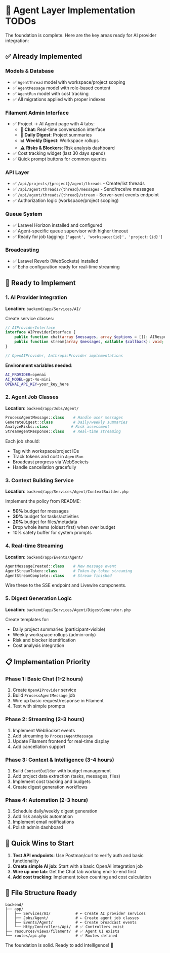 # 🤖 Agent Layer Implementation TODOs

The foundation is complete. Here are the key areas ready for AI provider integration:

## ✅ Already Implemented

### Models & Database

- ✅ `AgentThread` model with workspace/project scoping
- ✅ `AgentMessage` model with role-based content
- ✅ `AgentRun` model with cost tracking
- ✅ All migrations applied with proper indexes

### Filament Admin Interface

- ✅ Project → AI Agent page with 4 tabs:
  - 📱 **Chat**: Real-time conversation interface
  - 📅 **Daily Digest**: Project summaries
  - 📊 **Weekly Digest**: Workspace rollups
  - ⚠️ **Risks & Blockers**: Risk analysis dashboard
- ✅ Cost tracking widget (last 30 days spend)
- ✅ Quick prompt buttons for common queries

### API Layer

- ✅ `/api/projects/{project}/agent/threads` - Create/list threads
- ✅ `/api/agent/threads/{thread}/messages` - Send/receive messages
- ✅ `/api/agent/threads/{thread}/stream` - Server-sent events endpoint
- ✅ Authorization logic (workspace/project scoping)

### Queue System

- ✅ Laravel Horizon installed and configured
- ✅ Agent-specific queue supervisor with higher timeout
- ✅ Ready for job tagging: `['agent', 'workspace:{id}', 'project:{id}']`

### Broadcasting

- ✅ Laravel Reverb (WebSockets) installed
- ✅ Echo configuration ready for real-time streaming

## 🔨 Ready to Implement

### 1. AI Provider Integration

**Location**: `backend/app/Services/AI/`

Create service classes:

```php
// AIProviderInterface
interface AIProviderInterface {
    public function chat(array $messages, array $options = []): AIResponse;
    public function stream(array $messages, callable $callback): void;
}

// OpenAIProvider, AnthropicProvider implementations
```

**Environment variables needed**:

```bash
AI_PROVIDER=openai
AI_MODEL=gpt-4o-mini
OPENAI_API_KEY=your_key_here
```

### 2. Agent Job Classes

**Location**: `backend/app/Jobs/Agent/`

```php
ProcessAgentMessage::class    # Handle user messages
GenerateDigest::class         # Daily/weekly summaries
AnalyzeRisks::class          # Risk assessment
StreamAgentResponse::class    # Real-time streaming
```

Each job should:

- Tag with workspace/project IDs
- Track tokens and cost in `AgentRun`
- Broadcast progress via WebSockets
- Handle cancellation gracefully

### 3. Context Building Service

**Location**: `backend/app/Services/Agent/ContextBuilder.php`

Implement the policy from README:

- **50%** budget for messages
- **30%** budget for tasks/activities
- **20%** budget for files/metadata
- Drop whole items (oldest first) when over budget
- 10% safety buffer for system prompts

### 4. Real-time Streaming

**Location**: `backend/app/Events/Agent/`

```php
AgentMessageCreated::class    # New message event
AgentStreamToken::class       # Token-by-token streaming
AgentStreamComplete::class    # Stream finished
```

Wire these to the SSE endpoint and Livewire components.

### 5. Digest Generation Logic

**Location**: `backend/app/Services/Agent/DigestGenerator.php`

Create templates for:

- Daily project summaries (participant-visible)
- Weekly workspace rollups (admin-only)
- Risk and blocker identification
- Cost analysis integration

## 📋 Implementation Priority

### Phase 1: Basic Chat (1-2 hours)

1. Create `OpenAIProvider` service
2. Build `ProcessAgentMessage` job
3. Wire up basic request/response in Filament
4. Test with simple prompts

### Phase 2: Streaming (2-3 hours)

1. Implement WebSocket events
2. Add streaming to `ProcessAgentMessage`
3. Update Filament frontend for real-time display
4. Add cancellation support

### Phase 3: Context & Intelligence (3-4 hours)

1. Build `ContextBuilder` with budget management
2. Add project data extraction (tasks, messages, files)
3. Implement cost tracking and budgets
4. Create digest generation workflows

### Phase 4: Automation (2-3 hours)

1. Schedule daily/weekly digest generation
2. Add risk analysis automation
3. Implement email notifications
4. Polish admin dashboard

## 🎯 Quick Wins to Start

1. **Test API endpoints**: Use Postman/curl to verify auth and basic functionality
2. **Create simple AI job**: Start with a basic OpenAI integration job
3. **Wire up one tab**: Get the Chat tab working end-to-end first
4. **Add cost tracking**: Implement token counting and cost calculation

## 📁 File Structure Ready

```
backend/
├── app/
│   ├── Services/AI/           # ← Create AI provider services
│   ├── Jobs/Agent/            # ← Create agent job classes
│   ├── Events/Agent/          # ← Create broadcast events
│   └── Http/Controllers/Api/  # ✅ Controllers exist
├── resources/views/filament/  # ✅ Agent UI exists
└── routes/api.php             # ✅ Routes defined
```

The foundation is solid. Ready to add intelligence! 🚀
